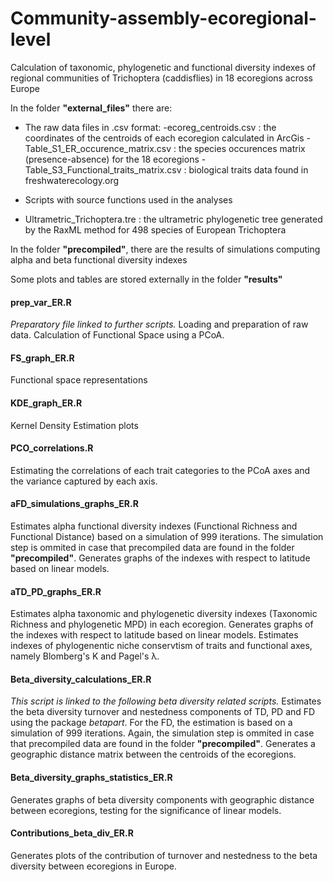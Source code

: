 # Community-assembly-ecoregional-level
Calculation of taxonomic, phylogenetic and functional diversity indexes of regional communities of Trichoptera (caddisflies) in 18 ecoregions across Europe


In the folder **"external_files"** there are:
  * The raw data files in .csv format:
-ecoreg_centroids.csv : the coordinates of the centroids of each ecoregion calculated in ArcGis
-Table_S1_ER_occurence_matrix.csv : the species occurences matrix (presence-absence) for the 18 ecoregions
-Table_S3_Functional_traits_matrix.csv : biological traits data found in freshwaterecology.org

  * Scripts with source functions used in the analyses 

  * Ultrametric_Trichoptera.tre : the ultrametric phylogenetic tree generated by the RaxML method for 498 species of European Trichoptera

In the folder **"precompiled"**, there are the results of simulations computing alpha and beta functional diversity indexes

Some plots and tables are stored externally in the folder **"results"**


#### prep_var_ER.R
_Preparatory file linked to further scripts._
Loading and preparation of raw data. Calculation of Functional Space using a PCoA. 

#### FS_graph_ER.R
Functional space representations

#### KDE_graph_ER.R
Kernel Density Estimation plots

#### PCO_correlations.R
Estimating the correlations of each trait categories to the PCoA axes and the variance captured by each axis. 

#### aFD_simulations_graphs_ER.R
Estimates alpha functional diversity indexes (Functional Richness and Functional Distance) based on a simulation of 999 iterations.
The simulation step is ommited in case that precompiled data are found in the folder **"precompiled"**.
Generates graphs of the indexes with respect to latitude based on linear models.

#### aTD_PD_graphs_ER.R
Estimates alpha taxonomic and phylogenetic diversity indexes (Taxonomic Richness and phylogenetic MPD) in each ecoregion. 
Generates graphs of the indexes with respect to latitude based on linear models. 
Estimates indexes of phylogenentic niche conservtism of traits and functional axes, namely Blomberg's K and Pagel's λ.

#### Beta_diversity_calculations_ER.R
_This script is linked to the following beta diversity related scripts._
Estimates the beta diversity turnover and nestedness components of TD, PD and FD using the package _betapart_.
For the FD, the estimation is based on a simulation of 999 iterations. Again, the simulation step is ommited in case that precompiled data are found in the folder **"precompiled"**.
Generates a geographic distance matrix between the centroids of the ecoregions. 

#### Beta_diversity_graphs_statistics_ER.R
Generates graphs of beta diversity components with geographic distance between ecoregions, testing for the significance of linear models. 

#### Contributions_beta_div_ER.R
Generates plots of the contribution of turnover and nestedness to the beta diversity between ecoregions in Europe. 

